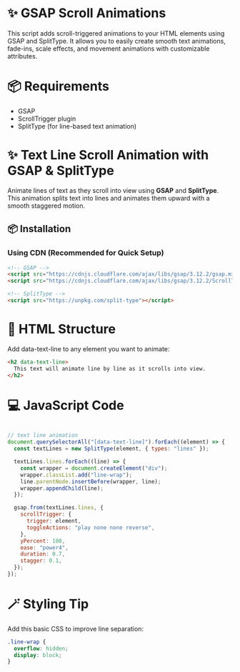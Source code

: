 # ✨ GSAP Scroll Animations
This script adds scroll-triggered animations to your HTML elements using GSAP and SplitType. It allows you to easily create smooth text animations, fade-ins, scale effects, and movement animations with customizable attributes.

# 📦 Requirements
- GSAP
- ScrollTrigger plugin
- SplitType (for line-based text animation)

# ✨ Text Line Scroll Animation with GSAP & SplitType

Animate lines of text as they scroll into view using **GSAP** and **SplitType**. This animation splits text into lines and animates them upward with a smooth staggered motion.

## 📦 Installation

### Using CDN (Recommended for Quick Setup)

```html
<!-- GSAP -->
<script src="https://cdnjs.cloudflare.com/ajax/libs/gsap/3.12.2/gsap.min.js"></script>
<script src="https://cdnjs.cloudflare.com/ajax/libs/gsap/3.12.2/ScrollTrigger.min.js"></script>

<!-- SplitType -->
<script src="https://unpkg.com/split-type"></script>
```
# 🧩 HTML Structure
Add data-text-line to any element you want to animate:

```html
<h2 data-text-line>
  This text will animate line by line as it scrolls into view.
</h2>
```

# 💻 JavaScript Code
```js

// text line animation
document.querySelectorAll("[data-text-line]").forEach((element) => {
  const textLines = new SplitType(element, { types: "lines" });

  textLines.lines.forEach((line) => {
    const wrapper = document.createElement("div");
    wrapper.classList.add("line-wrap");
    line.parentNode.insertBefore(wrapper, line);
    wrapper.appendChild(line);
  });

  gsap.from(textLines.lines, {
    scrollTrigger: {
      trigger: element,
      toggleActions: "play none none reverse",
    },
    yPercent: 100,
    ease: "power4",
    duration: 0.7,
    stagger: 0.1,
  });
});
```
# 🪄 Styling Tip

Add this basic CSS to improve line separation:

```css
.line-wrap {
  overflow: hidden;
  display: block;
}
```

